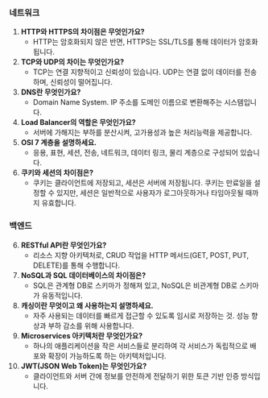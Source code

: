 ### 네트워크
1. **HTTP와 HTTPS의 차이점은 무엇인가요?**
    - HTTP는 암호화되지 않은 반면, HTTPS는 SSL/TLS를 통해 데이터가 암호화됩니다.
2. **TCP와 UDP의 차이는 무엇인가요?**
    - TCP는 연결 지향적이고 신뢰성이 있습니다. UDP는 연결 없이 데이터를 전송하며, 신뢰성이 떨어집니다.
3. **DNS란 무엇인가요?**
    - Domain Name System. IP 주소를 도메인 이름으로 변환해주는 시스템입니다.
4. **Load Balancer의 역할은 무엇인가요?**
    - 서버에 가해지는 부하를 분산시켜, 고가용성과 높은 처리능력을 제공합니다.
5. **OSI 7 계층을 설명하세요.**
    - 응용, 표현, 세션, 전송, 네트워크, 데이터 링크, 물리 계층으로 구성되어 있습니다.
6. **쿠키와 세션의 차이점은?**
	- 쿠키는 클라이언트에 저장되고, 세션은 서버에 저장됩니다. 쿠키는 만료일을 설정할 수 있지만, 세션은 일반적으로 사용자가 로그아웃하거나 타임아웃될 때까지 유효합니다.

### 백엔드
6. **RESTful API란 무엇인가요?**
    - 리소스 지향 아키텍처로, CRUD 작업을 HTTP 메서드(GET, POST, PUT, DELETE)를 통해 수행합니다.
7. **NoSQL과 SQL 데이터베이스의 차이점은?**
    - SQL은 관계형 DB로 스키마가 정해져 있고, NoSQL은 비관계형 DB로 스키마가 유동적입니다.
8. **캐싱이란 무엇이고 왜 사용하는지 설명하세요.**
    - 자주 사용되는 데이터를 빠르게 접근할 수 있도록 임시로 저장하는 것. 성능 향상과 부하 감소를 위해 사용합니다.
9. **Microservices 아키텍처란 무엇인가요?**
    - 하나의 애플리케이션을 작은 서비스들로 분리하여 각 서비스가 독립적으로 배포와 확장이 가능하도록 하는 아키텍처입니다.
10. **JWT(JSON Web Token)는 무엇인가요?**
    - 클라이언트와 서버 간에 정보를 안전하게 전달하기 위한 토큰 기반 인증 방식입니다.